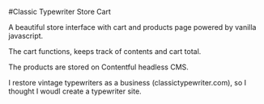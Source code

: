 #Classic Typewriter Store Cart

A beautiful store interface with cart and products page powered by vanilla javascript. 

The cart functions, keeps track of contents and cart total. 

The products are stored on Contentful headless CMS. 

I restore vintage typewriters as a business (classictypewriter.com), so I thought I woudl create a typewriter site. 






